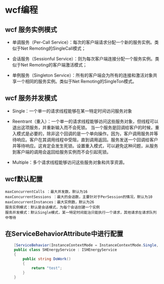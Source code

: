 
# wcf编程
## wcf 服务实例模式

* 单调服务（Per-Call Service）：每次的客户端请求分配一个新的服务实例。类似于Net Remoting的SingleCall模式；

* 会话服务（Sessionful Service）：则为每次客户端连接分配一个服务实例。类似于Net Remoting的客户端激活模式；

* 单例服务（Singleton Service）：所有的客户端会为所有的连接和激活对象共享一个相同的服务实例。类似于Net Remoting的SingleTon模式。

## wcf 服务并发模式

* Single：一个单一的请求线程能够在某一特定时间访问服务对象

* Reentrant（重入）：一个单一的请求线程能够访问这些服务对象，但线程可以退出这项服务，并重新输入而不会死锁。
当一个服务是回调给客户的时候，重入模式是必要的，除非这个回调的是一个单向操作。因为，客户调用服务并等待响应。客户在其调用线程中受阻，直到调用返回。服务发送一个回调给客户并等待响应。这肯定会发生死锁。设置重入模式，可以避免这种问题，从服务到客户端的调用会返回给服务实例而不会引起死锁。

* Multiple：多个请求线程能够访问这些服务对象和共享资源。

## wcf默认配置

    maxConcurrentCalls ：最大并发数，默认为16 
    maxConcurrentSessions ：最大的会话数，主要针对于PerSession的情况，默认为10 
    maxConcurrentInstances：最大实例数，默认为26
    服务实例模式：默认是会话模式，为每个会话创建一个实例
    服务并发模式：默认Single模式，某一特定时间能治只能执行一个请求，其他请求在请求队列中等待

## 在ServiceBehaviorAttribute中进行配置
```csharp
    [ServiceBehavior(InstanceContextMode = InstanceContextMode.Single,      ConcurrencyMode = ConcurrencyMode.Multiple)]
    public class SHEnergyService : ISHEnergyService
    {
        public string DoWork()
        {
            return "test";
        }
    }
```